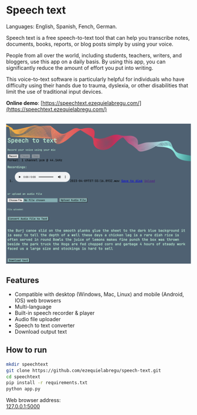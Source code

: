 # Speech text

Languages: English, Spanish, Fench, German.

Speech text is a free speech-to-text tool that can help you transcribe notes, documents, books, reports, or blog posts simply by using your voice.

People from all over the world, including students, teachers, writers, and bloggers, use this app on a daily basis. By using this app, you can significantly reduce the amount of effort you put into writing.

This voice-to-text software is particularly helpful for individuals who have difficulty using their hands due to trauma, dyslexia, or other disabilities that limit the use of traditional input devices.

**Online demo**:
[https://speechtext.ezequielabregu.com/](https://speechtext.ezequielabregu.com/)

&nbsp;
![Speech Text](/static/speechtext_demo.png)

## Features

- Compatible with desktop (Windows, Mac, Linux) and mobile (Android, IOS) web browsers
- Multi-language
- Built-in speech recorder & player
- Audio file uploader
- Speech to text converter
- Download output text
  
## How to run

```bash
mkdir speechtext
git clone https://github.com/ezequielabregu/speech-text.git
cd speechtext
pip install -r requirements.txt
python app.py
```

Web browser address:\
[127.0.0.1:5000](http://127.0.0.1:5000/)
